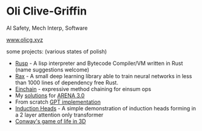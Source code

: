 # Oli Clive-Griffin
AI Safety, Mech Interp, Software

www.olicg.xyz

some projects: (various states of polish)
- [Rusp](https://github.com/oli-clive-griffin/rusp) - A lisp interpreter and Bytecode Compiler/VM written in Rust (name suggestions welcome)
- [Rax](https://github.com/oli-clive-griffin/rax) - A small deep learning library able to train neural networks in less than 1000 lines of dependency free Rust.
- [Einchain](https://github.com/oli-clive-griffin/einchain) - expressive method chaining for einsum ops
- My [solutions](https://github.com/oli-clive-griffin/ARENA_3.0) for [ARENA 3.0](https://www.arena.education/)
- From scratch [GPT implementation](https://github.com/oli-clive-griffin/transformer-from-scratch)
- [Induction Heads](https://github.com/oli-clive-griffin/induction_heads) - A simple demonstration of induction heads forming in a 2 layer attention only transformer
- [Conway's game of life in 3D](https://github.com/oli-clive-griffin/conway3d)
